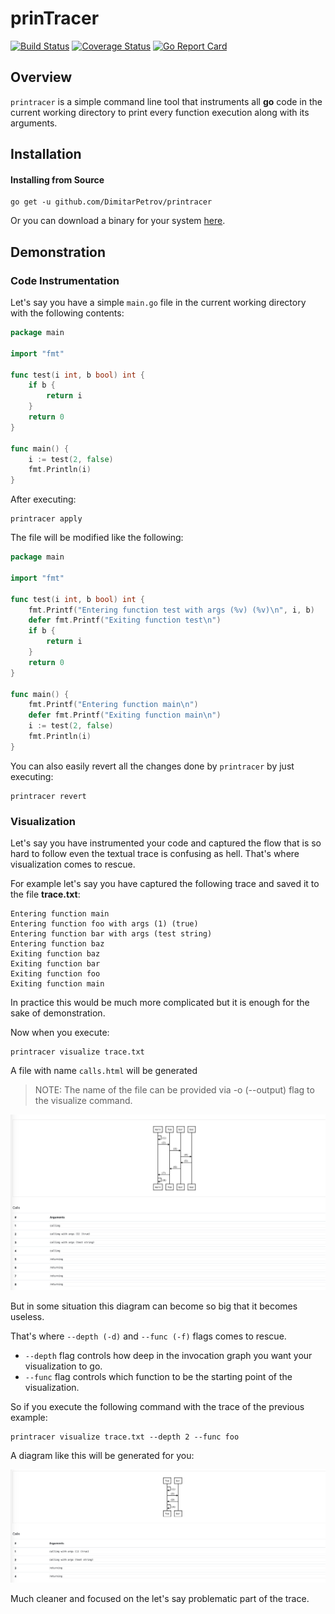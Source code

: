 # prinTracer
[![Build Status](https://travis-ci.org/DimitarPetrov/printracer.svg?branch=master)](https://travis-ci.org/DimitarPetrov/printracer)
[![Coverage Status](https://coveralls.io/repos/github/DimitarPetrov/printracer/badge.svg?branch=master)](https://coveralls.io/github/DimitarPetrov/printracer?branch=master)
[![Go Report Card](https://goreportcard.com/badge/github.com/DimitarPetrov/printracer)](https://goreportcard.com/report/github.com/DimitarPetrov/printracer)

## Overview

`printracer` is a simple command line tool that instruments all **go** code in the current working directory to print every
 function execution along with its arguments.
 
## Installation

#### Installing from Source
```
go get -u github.com/DimitarPetrov/printracer
```
Or you can download a binary for your system [here](https://github.com/DimitarPetrov/printracer/releases).

## Demonstration

### Code Instrumentation

Let's say you have a simple `main.go` file in the current working directory with the following contents:
```go
package main

import "fmt"

func test(i int, b bool) int {
	if b {
		return i
	}
	return 0
}

func main() {
	i := test(2, false)
	fmt.Println(i)
}
```

After executing:
```
printracer apply
```

The file will be modified like the following:
```go
package main

import "fmt"

func test(i int, b bool) int {
	fmt.Printf("Entering function test with args (%v) (%v)\n", i, b)
	defer fmt.Printf("Exiting function test\n")
	if b {
		return i
	}
	return 0
}

func main() {
	fmt.Printf("Entering function main\n")
	defer fmt.Printf("Exiting function main\n")
	i := test(2, false)
	fmt.Println(i)
}
```

You can also easily revert all the changes done by `printracer` by just executing:
```
printracer revert
```

### Visualization

Let's say you have instrumented your code and captured the flow that is so hard to follow even the textual trace is confusing as hell.
That's where visualization comes to rescue.

For example let's say you have captured the following trace and saved it to the file **trace.txt**:
```text
Entering function main
Entering function foo with args (1) (true)
Entering function bar with args (test string)
Entering function baz
Exiting function baz
Exiting function bar
Exiting function foo
Exiting function main
``` 

In practice this would be much more complicated but it is enough for the sake of demonstration.

Now when you execute:
```
printracer visualize trace.txt
```
A file with name `calls.html` will be generated

> NOTE: The name of the file can be provided via -o (--output) flag to the visualize command.

![Example 1](examples/example1.png)

But in some situation this diagram can become so big that it becomes useless.

That's where `--depth (-d)` and `--func (-f)` flags comes to rescue.

- `--depth` flag controls how deep in the invocation graph you want your visualization to go.
- `--func` flag controls which function to be the starting point of the visualization.

So if you execute the following command with the trace of the previous example:
```
printracer visualize trace.txt --depth 2 --func foo
```
A diagram like this will be generated for you:

![Example 2](examples/example2.png)

Much cleaner and focused on the let's say problematic part of the trace.

  
